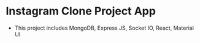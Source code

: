 # Instagram Clone Project App

- This project includes MongoDB, Express JS, Socket IO, React, Material UI
